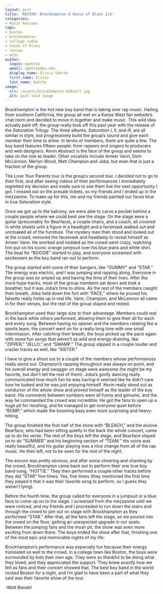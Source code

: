 ```yaml
---
layout: post
title: 'REVIEW: Brockhampton @ House of Blues 2/5'
categories:
- Music Reviews
tags:
- boston
- brockhampton
- college radio
- house of blues
- review
- wtbu
author:
  login: ogehrke
  email: ogehrke@bu.edu
  display_name: Olivia Gehrke
  first_name: Olivia
  last_name: Gehrke
image:
  src: /assets/brockhampton-636x477.jpg
  alt: post lead image
---
```


Brockhampton is the hot new boy band that is taking over rap music. Hailing from southern California, the group all met on a Kanye West fan website’s chat room and decided to move in together and make music. This wild idea actually paid off; the group really took off this past year with the release of the _Saturation_ Trilogy. The three albums, _Saturation I_, _II_, and _III_, are all similar in style, but progressively build the group’s sound and give each member their time to shine. In terms of members, there are quite a few. The boy band features fifteen people: from rappers and singers to producers and web designers. Kevin Abstract is the face of the group and seems to take on the role as leader. Other vocalists include Ameer Vann, Dom McLennon, Merlyn Wood, Matt Champion and Joba, but even that is just a fraction of the group.

The Love Your Parents tour is the group’s second tour. I decided not to go to their first, and after seeing videos of their performances I immediately regretted my decision and made sure to see them live the next opportunity I got. I missed out on the presale tickets, so my friends and I ended up in the mezzanine. To make up for this, me and my friends painted our faces blue in true _Saturation_ style.

Once we got up to the balcony, we were able to carve a pocket behind a couple people where we could best see the stage. On the stage were a guitar (presumably for Bearface), a couple chairs, and a couch, all covered in white sheets until a figure in a headlight and a facemask walked out and uncloaked all of the furniture. The mystery man then stood and looked out at the crowd, removed the facemask and headlamp to reveal himself as Ameer Vann. He smirked and nodded as the crowd went crazy, watching him put on his iconic orange jumpsuit over his blue jeans and white shirt. The beat for “BOOGIE” started to play, and everyone screamed with excitement as the boy band ran out to perform.

The group started with some of their bangers, like “GUMMY” and “STAR.” The energy was electric, and I was jumping and rapping along. Everyone in the group was so amped up and having the time of their lives. After the more hype tracks, most of the group members sat down and took a breather, but it was Joba’s time to shine. As the rest of the members caught their breath, Joba held down the fort with “FACE,” where he proved his falsetto really holds up in real life. Vann, Champion, and McLennon all came in for their verses, but the rest of the group stayed and rested.

Brockhampton used their large size to their advantage. Members could rest in the back while others performed, allowing them to give their all for each and every song. Between having no opener and the members rotating like a sports team, the concert went on for a really long time with one small intermission. After catching their breath, the boys picked up the pace again with some fun songs that weren’t as wild and energy-draining, like “ZIPPER,” “JELLO,” and “SWAMP.” The group slipped in a couple louder and crazier tracks as well, like “SISTER.”

I have to give a shout out to a couple of the members whose performances really stood out. Champion’s rapping throughout was always on point, and his overall energy and swagger on stage were awesome (he might be my favorite, but don’t tell the rest of them). Joba’s goofy dancing really communicated how much fun he was having–it seemed like he didn’t care how he looked and he was just enjoying himself. Kevin really stood out as conductor of the whole show and proved himself as the leader of the boy band. His comments between numbers were all funny and genuine, and the way he commanded the crowd was incredible. He got the fans to open up a huge pit for moshing, and he managed to get everyone quiet before “BUMP,” which made the booming bass even more surprising and heavy-hitting.

The group finished the first half of the show with “BLEACH,” and the elusive Bearface, who had been sitting quietly in the back the whole concert, came up to do his verse. The rest of the boys left the stage, and Bearface stayed on to do “SUMMER” and his beginning section of “TEAM.” His voice was really beautiful, and his guitar playing was a nice change from all of the rap music. He then left, not to be seen for the rest of the night.

The encore was pretty obvious, and after some cheering and chanting by the crowd, Brockhampton came back out to perform their one true boy band song, “HOTTIE.” They then performed a couple other tracks before they did “STAR” five times. Yes, five times (they mentioned the first time they played it that it was their favorite song to perform, so I guess they weren’t lying).

Before the fourth time, the group called for everyone in a jumpsuit or a blue face to come up on to the stage. I screamed from the mezzanine until we were noticed, and my friends and I proceeded to run down the stairs and through the crowd to jam out on stage with Brockhampton as they performed “STAR.” After that, all the fans left the stage, so we poured into the crowd on the floor, getting an unexpected upgrade in our seats. Between the jumping fans and the mosh pit, the show was even more exciting from down there. The boys ended the show after that, finishing one of the most epic and memorable nights of my life.

Brockhampton’s performance was especially fun because their energy translated so well to the crowd. In a college town like Boston, the boys were surrounded by kids their own age. They were so thankful to be doing what they loved, and they appreciated the support. They knew exactly how we felt as fans and their concert showed that. The best boy band in the world rocked Boston for a night, and I’m glad to have been a part of what they said was their favorite show of the tour.

_\-Matt Bandel_